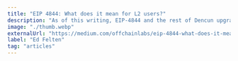 ```yaml
---
title: "EIP 4844: What does it mean for L2 users?"
description: "As of this writing, EIP-4844 and the rest of Dencun upgrade are currently scheduled to go live on Ethereum mainnet on March 13."
image: "./thumb.webp"
externalUrl: "https://medium.com/offchainlabs/eip-4844-what-does-it-mean-for-l2-users-5e86ebc4c028"
label: "Ed Felten"
tag: "articles"
---
```


